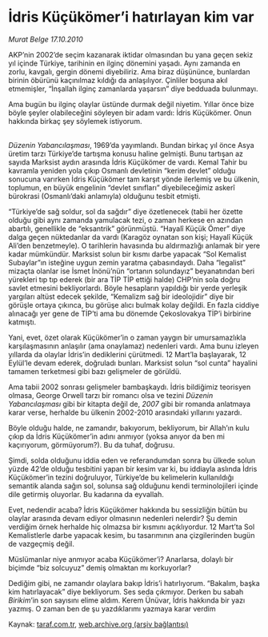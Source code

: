 # İdris Küçükömer’i hatırlayan kim var

*Murat Belge 17.10.2010*

<div class="yazi"><p>AKP’nin 2002’de seçim kazanarak iktidar olmasından bu yana geçen sekiz yıl içinde Türkiye, tarihinin en ilginç dönemini yaşadı. Aynı zamanda en zorlu, kavgalı, gergin dönemi diyebiliriz. Ama biraz düşününce, bunlardan birinin öbürünü kaçınılmaz kıldığı da anlaşılıyor. Çinliler boşuna akıl etmemişler, “İnşallah ilginç zamanlarda yaşarsın” diye bedduada bulunmayı.</p>
<p>Ama bugün bu ilginç olaylar üstünde durmak değil niyetim. Yıllar önce bize böyle şeyler olabileceğini söyleyen bir adam vardı: İdris Küçükömer. Onun hakkında birkaç şey söylemek istiyorum.</p>
<p><i><br/>Düzenin Yabancılaşması</i>, 1969’da yayımlandı. Bundan birkaç yıl önce Asya üretim tarzı Türkiye’de tartışma konusu haline gelmişti. Bunu tartışan az sayıda Marksist aydın arasında İdris Küçükömer de vardı. Kemal Tahir bu kavramla yeniden yola çıkıp Osmanlı devletinin “kerim devlet” olduğu sonucuna varırken İdris Küçükömer tam karşıt yönde ilerlemiş ve bu ülkenin, toplumun, en büyük engelinin “devlet sınıfları” diyebileceğimiz askerî bürokrasi (Osmanlı’daki anlamıyla) olduğunu tesbit etmişti.</p>
<p>“Türkiye’de sağ soldur, sol da sağdır” diye özetlenecek (tabii her özette olduğu gibi aynı zamanda yamulacak tezi, o zaman herkese en azından abartılı, genellikle de “eksantrik” görünmüştü. “Hayalî Küçük Ömer” diye dalga geçen nüktedanlar da vardı (Karagöz oynatan son kişi; Hayalî Küçük Ali’den benzetmeyle). O tarihlerin havasında bu aldırmazlığı anlamak bir yere kadar mümkündür. Marksist solun bir kısmı darbe yapacak “Sol Kemalist Subaylar”ın isteğine uygun zemin yaratma çabasındaydı. Daha “legalist” mizaçta olanlar ise İsmet İnönü’nün “ortanın solundayız” beyanatından beri yürekleri tıp tıp ederek (bir ara TİP TİP ettiği halde) CHP’nin sola doğru savlet etmesini bekliyorlardı. Böyle hesapların yapıldığı bir yerde yerleşik yargıları altüst edecek şekilde, “Kemalizm sağ bir ideolojidir” diye bir görüşle ortaya çıkınca, bu görüşe alıcı bulmak kolay değildi. En fazla ciddiye alınacağı yer gene de TİP’ti ama bu dönemde Çekoslovakya TİP’i birbirine katmıştı.</p>
<p>Yani, evet, özet olarak Küçükömer’in o zaman yaygın bir umursamazlıkla karşılaşmasının anlaşılır (ama onaylamaz) nedenleri vardı. Ama bunu izleyen yıllarda da olaylar İdris’in dediklerini çürütmedi. 12 Mart’la başlayarak, 12 Eylül’le devam ederek, doğruladı bunları. Marksist solun “sol cunta” hayalini tamamen terketmesi gibi bazı gelişmeler de görüldü.</p>
<p>Ama tabii 2002 sonrası gelişmeler bambaşkaydı. İdris bildiğimiz teorisyen olmasa, George Orwell tarzı bir romancı olsa ve tezini <i>Düzenin Yabancılaşması</i> gibi bir kitapta değil de, <i>2007</i> gibi bir romanda anlatmaya karar verse, herhalde bu ülkenin 2002-2010 arasındaki yıllarını yazardı.</p>
<p>Böyle olduğu halde, ne zamandır, bakıyorum, bekliyorum, bir Allah’ın kulu çıkıp da İdris Küçükömer’in adını anmıyor (yoksa anıyor da ben mi kaçırıyorum, görmüyorum?). Bu da tuhaf, doğrusu.</p>
<p>Şimdi, solda olduğunu iddia eden ve referandumdan sonra bu ülkede solun yüzde 42’de olduğu tesbitini yapan bir kesim var ki, bu iddiayla aslında İdris Küçükömer’in tezini doğruluyor, Türkiye’de bu kelimelerin kullanıldığı semantik alanda sağın sol, solunsa sağ olduğunu kendi terminolojileri içinde dile getirmiş oluyorlar. Bu kadarına da eyvallah.</p>
<p>Evet, nedendir acaba? İdris Küçükömer hakkında bu sessizliğin bütün bu olaylar arasında devam ediyor olmasının nedenleri nelerdir? Şu demin verdiğim örnek herhalde hiç olmazsa bir kısmını açıklıyordur. 12 Mart’ta Sol Kemalistlerle darbe yapacak kesim, bu tasarımının ana çizgilerinden bugün de vazgeçmiş değil.</p>
<p>Müslümanlar niye anmıyor acaba Küçükömer’i? Anarlarsa, dolaylı bir biçimde “biz solcuyuz” demiş olmaktan mı korkuyorlar?</p>Dediğim gibi, ne zamandır olaylara bakıp İdris’i hatırlıyorum. “Bakalım, başka kim hatırlayacak” diye bekliyorum. Ses seda çıkmıyor. Derken bu sabah <i>Birikim</i>’in son sayısını elime aldım. Kerem Ünüvar, İdris hakkında bir yazı yazmış. O zaman ben de şu yazdıklarımı yazmaya karar verdim</div>

Kaynak: [taraf.com.tr](http://www.taraf.com.tr:80/murat-belge/makale-idris-kucukomer-i-hatirlayan-kim-var.htm), [web.archive.org (arşiv bağlantısı)](http://web.archive.org/web/20101018193917/http://www.taraf.com.tr:80/murat-belge/makale-idris-kucukomer-i-hatirlayan-kim-var.htm)
